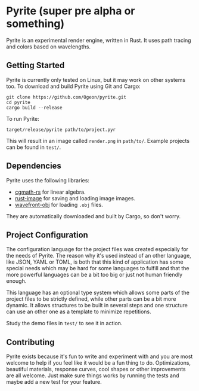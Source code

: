 # Pyrite (super pre alpha or something)
Pyrite is an experimental render engine, written in Rust. It uses path
tracing and colors based on wavelengths.

## Getting Started
Pyrite is currently only tested on Linux, but it may work on other systems too.
To download and build Pyrite using Git and Cargo:

    git clone https://github.com/Ogeon/pyrite.git
    cd pyrite
    cargo build --release

To run Pyrite:

    target/release/pyrite path/to/project.pyr

This will result in an image called `render.png` in `path/to/`. Example
projects can be found in `test/`.

## Dependencies
Pyrite uses the following libraries:

* [cgmath-rs](https://github.com/bjz/cgmath-rs) for linear algebra.
* [rust-image](https://github.com/PistonDevelopers/rust-image) for saving and loading image images.
* [wavefront-obj](https://github.com/PistonDevelopers/wavefront-obj) for loading `.obj` files.

They are automatically downloaded and built by Cargo, so don't worry.

## Project Configuration
The configuration language for the project files was created especially for the needs of Pyrite.
The reason why it's used instead of an other language, like JSON, YAML or TOML, is both that this kind of
application has some special needs which may be hard for some languages to fulfill and that the more
powerful languages can be a bit too big or just not human friendly enough.

This language has an optional type system which allows some parts of the project files to be strictly defined,
while other parts can be a bit more dynamic. It allows structures to be built in several steps and one structure
can use an other one as a template to minimize repetitions.

Study the demo files in `test/` to see it in action.

## Contributing
Pyrite exists because it's fun to write and experiment with and you are most welcome to help if you feel
like it would be a fun thing to do. Optimizations, beautiful materials, response curves, cool shapes or
other improvements are all welcome. Just make sure things works by running the tests and maybe add a new test
for your feature.
